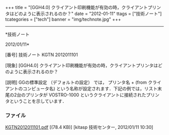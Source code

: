 ﻿+++
title = "[GGH4.0] クライアント印刷機能が有効の時，クライアントプリンタはどのように表示されるのか？"
date = "2012-01-11"
ttags = ["技術ノート"]
tcategories = ["tech"]
banner = "img/technote.jpg"
+++

-----------------------------------------------------------------------------------------------------------------------------

*技術ノート

2012/01/11*


[番号]
技術ノート KGTN 2012011101

[現象]
[GGH4.0]
クライアント印刷機能が有効の時，クライアントプリンタはどのように表示されるのか？

[説明]
GGの標準設定 （デフォルトの設定） では， プリンタ名 + (from
クライアントのコンピュータ名)
という名称が設定されます．下記の例では，リスト末尾の2台のプリンタが
VOSTRO-1000
というクライアントに接続されたプリンタということを示しています．


### ファイル

 
 


[KGTN2012011101.pdf](http://techreport.kitasp.net/attachments/download/791/KGTN2012011101.pdf)
 [(78.4 KB)] [kitasp 技術センター, 2012/01/11
10:30]


 


 

